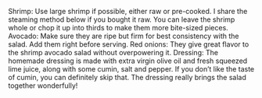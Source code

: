 Shrimp: Use large shrimp if possible, either raw or pre-cooked. I share the steaming method below if you bought it raw. You can leave the shrimp whole or chop it up into thirds to make them more bite-sized pieces.
Avocado: Make sure they are ripe but firm for best consistency with the salad. Add them right before serving.
Red onions: They give great flavor to the shrimp avocado salad without overpowering it.
Dressing: The homemade dressing is made with extra virgin olive oil and fresh squeezed lime juice, along with some cumin, salt and pepper. If you don’t like the taste of cumin, you can definitely skip that. The dressing really brings the salad together wonderfully!
